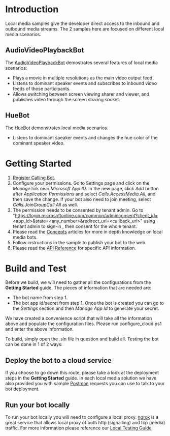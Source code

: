 # Introduction

Local media samples give the developer direct access to the inbound and outbound media streams.  The 2 samples here are focused on different local media scenarios.

## AudioVideoPlaybackBot

The [AudioVideoPlaybackBot](AudioVideoPlaybackBot/README.md) demostrates several features of local media scenarios:
- Plays a movie in multiple resolutions as the main video output feed.
- Listens to dominant speaker events and subscribes to inbound video feeds of those participants.
- Allows switching between screen viewing sharer and viewer, and publishes video through the screen sharing socket.

## HueBot

The [HueBot](HueBot/README.md) demonstrates local media scenarios.
- Listens to dominant speaker events and changes the hue color of the dominant speaker video.

# Getting Started

1. [Register Calling Bot](https://microsoftgraph.github.io/microsoft-graph-comms-samples/docs/articles/calls/register-calling-bot.html).
1. Configure your permissions. Go to Settings page and click on the *Manage* link near *Microsoft App ID*. In the new page, click *Add* button after *Application Permissions* and select *Calls.AccessMedia.All*, and then save the change. If your bot also need to join meeting, select *Calls.JoinGroupCall.All* as well.
1. The permission needs to be consented by tenant admin. Go to "https://login.microsoftonline.com/common/adminconsent?client_id=<app_id>&state=<any_number>&redirect_uri=<callback_url>" using tenant admin to sign-in , then consent for the whole tenant.
1. Please read the [Concepts](https://docs.microsoft.com/en-us/microsoftteams/platform/concepts/calls-and-meetings/real-time-media-concepts) articles for more in depth knowledge on local media bots.
1. Follow instructions in the sample to publish your bot to the web.
1. Please read the [API Reference](https://microsoftgraph.github.io/microsoft-graph-comms-samples/docs/) for specific API information.

# Build and Test

Before we build, we will need to gather all the configurations from the **Getting Started** guide.  The pieces of information that are needed are:
- The bot name from step 1.
- The bot app id/secret from step 1.  Once the bot is created you can go to the *Settings* section and then *Manage App Id* to generate your secret.

We have created a convenience script that will take all the information above and populate the configuration files.  Please run configure_cloud.ps1 and enter the above information.

To build, simply open the .sln file in question and build all.  Testing the bot can be done in 1 of 2 ways:

## Deploy the bot to a cloud service

If you choose to go down this route, please take a look at the deployment steps in the **Getting Started** guide.  In each local media solution we have also provided you with sample [Postman](https://www.getpostman.com/) requests you can use to talk to your bot deployment.

## Run your bot locally

To run your bot locally you will need to configure a local proxy.  [ngrok](https://ngrok.com/) is a great service that allows local proxy of both http (signalling) and tcp (media) traffic.  For more information please reference our [Local Testing Guide](https://microsoftgraph.github.io/microsoft-graph-comms-samples/docs/articles/testing.html)
